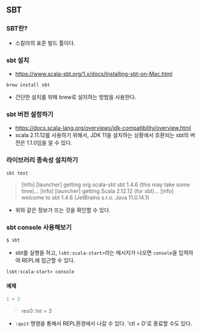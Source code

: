 ## SBT

### SBT란?
- 스칼라의 표준 빌드 툴이다.

### sbt 설치
- https://www.scala-sbt.org/1.x/docs/Installing-sbt-on-Mac.html
```
brew install sbt
```
- 간단한 설치를 위해 brew로 설치하는 방법을 사용한다.

### sbt 버전 설정하기
- https://docs.scala-lang.org/overviews/jdk-compatibility/overview.html
- scala 2.11.12를 사용하기 위해서, JDK 11을 설치하는 상황에서 호환되는 sbt의 버전은 1.1.0임을 알 수 있다.

### 라이브러리 종속성 설치하기
```
sbt test
```
> [info] [launcher] getting org.scala-sbt sbt 1.4.6  (this may take some time)...
> [info] [launcher] getting Scala 2.12.12 (for sbt)...
> [info] welcome to sbt 1.4.6 (JetBrains s.r.o. Java 11.0.14.1)
- 위와 같은 정보가 뜨는 것을 확인할 수 있다.

### sbt console 사용해보기
```sh
$ sbt
```
- sbt를 실행을 하고, `lsbt:scala-start>`라는 메시지가 나오면 `console`을 입력하여 REPL에 접근할 수 있다.
```
lsbt:scala-start> console
```

#### 예제
```scala
1 + 2
```
> res0: Int = 3
- `:quit` 명령을 통해서 REPL환경에서 나갈 수 있다. 'ctl + D'로 종료할 수도 있다.


